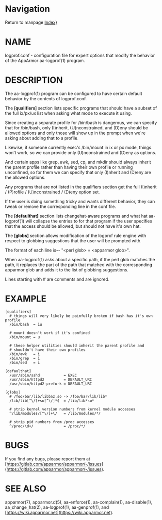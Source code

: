 # Navigation
Return to manpage [Index}](ManPages)


# NAME

logprof.conf - configuration file for expert options that modify the
behavior of the AppArmor aa-logprof(1) program.

# DESCRIPTION

The aa-logprof(1) program can be configured to have certain default behavior
by the contents of logprof.conf.

The **\[qualifiers\]** section lists specific programs that should have
a subset of the full ix/px/ux list when asking what mode to execute
it using.

Since creating a separate profile for /bin/bash is dangerous, we can
specify that for /bin/bash, only (I)nherit, (U)nconstrained, and (D)eny
should be allowed options and only those will show up in the prompt when
we're asking about adding that to a profile.

Likewise, if someone currently exec's /bin/mount in ix or px mode, things
won't work, so we can provide only (U)nconstrained and (D)eny as options.

And certain apps like grep, awk, sed, cp, and mkdir should always
inherit the parent profile rather than having their own profile or
running unconfined, so for them we can specify that only (I)nherit and
(D)eny are the allowed options.

Any programs that are not listed in the qualifiers section get the full
(I)nherit / (P)rofile / (U)nconstrained / (D)eny option set.

If the user is doing something tricky and wants different behavior,
they can tweak or remove the corresponding line in the conf file.

The **\[defaulthat\]** section lists changehat-aware programs and what hat
aa-logprof(1) will collapse the entries to for that program if the user
specifies that the access should be allowed, but should not have it's
own hat.

The **\[globs\]** section allows modification of the logprof rule engine
with respect to globbing suggestions that the user will be prompted with.

The format of each line is-- "&lt;perl glob> = &lt;apparmor glob>".

When aa-logprof(1) asks about a specific path, if the perl glob matches the
path, it replaces the part of the path that matched with the corresponding
apparmor glob and adds it to the list of globbing suggestions.

Lines starting with # are comments and are ignored.

# EXAMPLE

    [qualifiers]
      # things will very likely be painfully broken if bash has it's own profile
      /bin/bash  = iu

      # mount doesn't work if it's confined
      /bin/mount = u

      # these helper utilities should inherit the parent profile and
      # shouldn't have their own profiles
      /bin/awk   = i
      /bin/grep  = i
      /bin/sed   = i

    [defaulthat]
      /usr/sbin/sshd           = EXEC
      /usr/sbin/httpd2         = DEFAULT_URI
      /usr/sbin/httpd2-prefork = DEFAULT_URI

    [globs]
      # /foo/bar/lib/libbaz.so -> /foo/bar/lib/lib*
      /lib/lib[^\/]+so[^\/]*$  = /lib/lib*so*

      # strip kernel version numbers from kernel module accesses
      ^/lib/modules/[^\/]+\/   = /lib/modules/*/

      # strip pid numbers from /proc accesses
      ^/proc/\d+/              = /proc/*/

# BUGS

If you find any bugs, please report them at
[https://gitlab.com/apparmor/apparmor/-/issues](https://gitlab.com/apparmor/apparmor/-/issues).

# SEE ALSO

apparmor(7), apparmor.d(5), aa-enforce(1), aa-complain(1),
aa-disable(1), aa\_change\_hat(2), aa-logprof(1), aa-genprof(1), and
[https://wiki.apparmor.net](https://wiki.apparmor.net).
